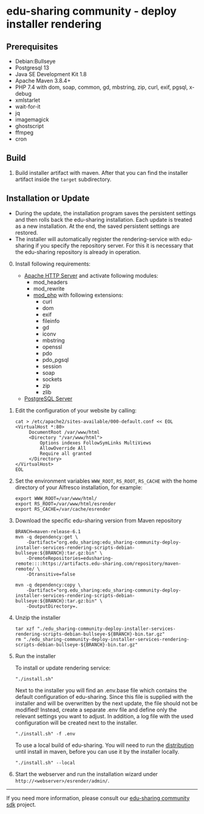  
# edu-sharing community - deploy installer rendering

Prerequisites
-------------
- Debian:Bullseye
- Postgresql 13
- Java SE Development Kit 1.8
- Apache Maven 3.8.4+
- PHP 7.4 with dom, soap, common, gd, mbstring, zip, curl, exif, pgsql, x-debug
- xmlstarlet
- wait-for-it
- jq
- imagemagick
- ghostscript
- ffmpeg
- cron

Build
-----

1. Build installer artifact with maven.
   After that you can find the installer artifact inside the `target` subdirectory.


Installation or Update
----------------------
- During the update, the installation program saves the persistent settings and then rolls back the edu-sharing installation.
  Each update is treated as a new installation. At the end, the saved persistent settings are restored.
- The installer will automatically register the rendering-service with edu-sharing if you specify the repository server.
  For this it is necessary that the edu-sharing repository is already in operation.

0. Install following requirements:
   - [Apache HTTP Server](https://httpd.apache.org) and activate following modules:
     - mod_headers
     - mod_rewrite
     - [mod_php](https://www.php.net/manual/en/install.unix.apache2.php) with following extensions:
       - curl 
       - dom 
       - exif
       - fileinfo 
       - gd 
       - iconv 
       - mbstring 
       - openssl 
       - pdo
       - pdo_pgsql
       - session 
       - soap 
       - sockets 
       - zip
       - zlib
   - [PostgreSQL Server](https://www.postgresql.org)
   
1. Edit the configuration of your website by calling:
   ```
   cat > /etc/apache2/sites-available/000-default.conf << EOL  
   <VirtualHost *:80>
        DocumentRoot /var/www/html
        <Directory "/var/www/html">
            Options indexes FollowSymLinks MultiViews
            AllowOverride All
            Require all granted
        </Directory>
   </VirtualHost>
   EOL
   ```

2. Set the environment variables `WWW_ROOT`, `RS_ROOT`, `RS_CACHE` with the home directory of your Alfresco installation, for example:
   ```
   export WWW_ROOT=/var/www/html/
   export RS_ROOT=/var/www/html/esrender
   export RS_CACHE=/var/cache/esrender
   ```

4. Download the specific edu-sharing version from Maven repository
   ```
   BRANCH=maven-release-6.1
   mvn -q dependency:get \
       -Dartifact="org.edu_sharing:edu_sharing-community-deploy-installer-services-rendering-scripts-debian-bullseye:${BRANCH}:tar.gz:bin" \
       -DremoteRepositories=edusharing-remote::::https://artifacts.edu-sharing.com/repository/maven-remote/ \
       -Dtransitive=false
      
   mvn -q dependency:copy \
       -Dartifact="org.edu_sharing:edu_sharing-community-deploy-installer-services-rendering-scripts-debian-bullseye:${BRANCH}:tar.gz:bin" \
       -DoutputDirectory=.
   ```
   
5. Unzip the installer
   ```
   tar xzf "./edu_sharing-community-deploy-installer-services-rendering-scripts-debian-bullseye-${BRANCH}-bin.tar.gz"
   rm "./edu_sharing-community-deploy-installer-services-rendering-scripts-debian-bullseye-${BRANCH}-bin.tar.gz"
   ```

5. Run the installer

   To install or update rendering service:
   ```
   "./install.sh" 
   ```
   Next to the installer you will find an .env.base file which contains the default configuration of edu-sharing.
   Since this file is supplied with the installer and will be overwritten by the next update, the file should not be modified!
   Instead, create a separate .env file and define only the relevant settings you want to adjust.
   In addition, a log file with the used configuration will be created next to the installer.
   ```
   "./install.sh" -f .env
   ```
   To use a local build of edu-sharing.
   You will need to run the [distribution](distribution) until install in maven, before you can use it by the installer locally.
   ```
   "./install.sh" --local
   ```

6. Start the webserver and run the installation wizard under `http://<webserver>/esrender/admin/`.
   
---
If you need more information, please consult our [edu-sharing community sdk](https://scm.edu-sharing.com/edu-sharing-community/edu-sharing-community-sdk) project.
